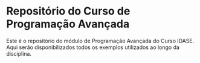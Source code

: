 # Repositório do Curso de Programação Avançada

Este é o repositório do módulo de Programação Avançada do Curso IDASE. Aqui serão disponibilizados todos os exemplos utilizados ao longo da disciplina.